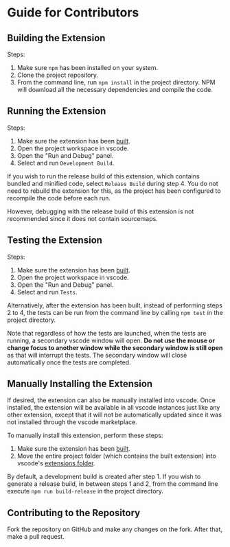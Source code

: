 # Guide for Contributors

## Building the Extension

Steps:

1. Make sure `npm` has been installed on your system.
2. Clone the project repository.
3. From the command line, run `npm install` in the project directory. NPM will 
   download all the necessary dependencies and compile the code.

## Running the Extension

Steps:

1. Make sure the extension has been [built](#Building-the-Extension).
2. Open the project workspace in vscode.
3. Open the "Run and Debug" panel.
4. Select and run `Development Build`.

If you wish to run the release build of this extension, which contains bundled
and minified code, select `Release Build` during step 4. You do not need to
rebuild the extension for this, as the project has been configured to recompile
the code before each run. 

However, debugging with the release build of this extension is not recommended
since it does not contain sourcemaps.

## Testing the Extension

Steps:

1. Make sure the extension has been [built](#Building-the-Extension).
2. Open the project workspace in vscode.
3. Open the "Run and Debug" panel.
4. Select and run `Tests`.

Alternatively, after the extension has been built, instead of performing steps 
2 to 4, the tests can be run from the command line by calling `npm test` in the 
project directory. 

Note that regardless of how the tests are launched, when the tests are running, 
a secondary vscode window will open. **Do not use the mouse or change focus to 
another window while the secondary window is still open** as that will interrupt 
the tests. The secondary window will close automatically once the tests are
completed.

## Manually Installing the Extension

If desired, the extension can also be manually installed into vscode. Once 
installed, the extension will be available in all vscode instances just like any 
other extension, except that it will not be automatically updated since it was 
not installed through the vscode marketplace.

To manually install this extension, perform these steps:

1. Make sure the extension has been [built](#Building-the-Extension).
2. Move the entire project folder (which contains the built extension) into
   vscode's [extensions folder](https://code.visualstudio.com/docs/editor/extension-marketplace#_where-are-extensions-installed).

By default, a development build is created after step 1. If you wish to generate 
a release build, in between steps 1 and 2, from the command line execute 
`npm run build-release` in the project directory. 

## Contributing to the Repository

Fork the repository on GitHub and make any changes on the fork. After that, make 
a pull request.
